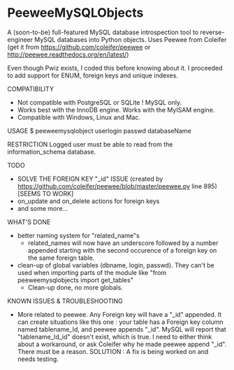 PeeweeMySQLObjects
==================

A (soon-to-be) full-featured MySQL database introspection tool to reverse-engineer MySQL databases into Python objects.
Uses Peewee from Coleifer (get it from https://github.com/coleifer/peewee or http://peewee.readthedocs.org/en/latest/)

Even though Pwiz exists, I coded this before knowing about it. I proceeded to add support for ENUM, foreign keys and unique indexes.

COMPATIBILITY
* Not compatible with PostgreSQL or SQLite ! MySQL only.
* Works best with the InnoDB engine. Works with the MyISAM engine.
* Compatible with Windows, Linux and Mac.

USAGE
$ peeweemysqlobject userlogin passwd databaseName

RESTRICTION
Logged user must be able to read from the information_schema database.

TODO
* SOLVE THE FOREIGN KEY "_id" ISSUE (created by https://github.com/coleifer/peewee/blob/master/peewee.py line 895) [SEEMS TO WORK]
* on_update and on_delete actions for foreign keys
* and some more...

WHAT'S DONE
* better naming system for "related_name"s
    * related_names will now have an underscore followed by a number appended starting with the second occurence of a foreign key on the same foreign table.
* clean-up of global variables (dbname, login, passwd). They can't be used when importing parts of the module like "from peeweemysqlobjects import get_tables"
    * Clean-up done, no more globals.

KNOWN ISSUES & TROUBLESHOOTING
* More related to peewee. Any Foreign key will have a "_id" appended. It can create situations like this one : your table has a Foreign key column named tablename_Id, 
    and peewee appends "_id". MySQL will report that "tablename_Id_id" doesn't exist, which is true. I need to either think about a workaround, or ask Coleifer why he
    made peewee append "_id". There must be a reason.
    SOLUTION : A fix is being worked on and needs testing.
